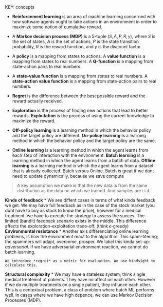 
KEY: concepts
* **Reinforcement learning** is an area of machine learning concerned with how software agents ought to take actions in an environment in order to maximize some notion of cumulative reward.

* A **Markov decision process (MDP)** is a 5-tuple $(S, A, P, R, \gamma)$, where $S$ is the set of states, $A$ is the set of actions, $P$ is the state transition probability, $R$ is the reward function, and $\gamma$ is the discount factor.

* A **policy** is a mapping from states to actions. A **value function** is a mapping from states to real numbers. A **Q-function** is a mapping from state-action pairs to real numbers.

* A **state-value function** is a mapping from states to real numbers. A **state-action value function** is a mapping from state-action pairs to real numbers.

* **Regret** is the difference between the best possible reward and the reward actually received.

* **Exploration** is the process of finding new actions that lead to better rewards. **Exploitation** is the process of using the current knowledge to maximize the reward.

* **Off-policy learning** is a learning method in which the behavior policy and the target policy are different. **On-policy learning** is a learning method in which the behavior policy and the target policy are the same.

* **Online learning** is a learning method in which the agent learns from each step of interaction with the environment. **Batch learning** is a learning method in which the agent learns from a batch of data. **Offline learning** is a learning method in which the agent learns from a dataset that is already collected. Batch versus Online. Batch is great if we dont need to update dynamically, because we save compute
> A key assumption we make is that the new data is from the same distribution as the data on which we trained. And samples are i.i.d.



**Kinds of feedback**
    * We see diffent cases in terms of what kinda feedback we get. We may have full feedback as in the case of the stock market (you dont have to buy as stock to know the price), however for a medical treatment, we have to execute the strategy to assess the succes. The limited (bandit) feedback scenario exists in the middle. This difference affects the exploration-exploitation trade-off. (think $\epsilon$-greedy)
**Environmental resistance**
    * Another axis differenciating online learning problems, is how the environment react to the algorithm. This spam-fitering; the spammers will adapt, overcome, prosper. We label this kinda set-up: *adversarial*. If we have adversarial environment reaction, we cannot do batch learning.

    We introduce *regret* as a metric for evaluation. We use hindsight to calculate this.
**Structural complexity**
    * We may have a stateless system; think single medical treatemnt of patients. They have no affect on each other.
    However if we do multiple treatments on a single patient, they influnce each other. This is a centextual problem, a class of problem where batch ML performs well.
    In cases where we have high depence, we can use Markov Decision Processes (MDP).
